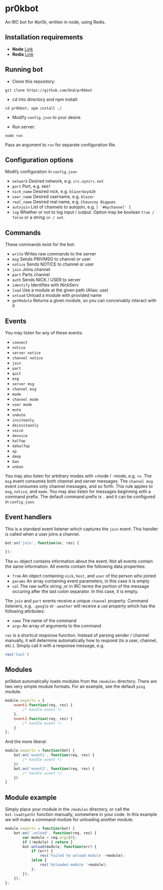 # pr0kbot

An IRC bot for #pr0k, written in node, using Redis.

## Installation requirements

+ **Node** [Link](http://nodejs.org/download/)
+ **Redis** [Link](http://redis.io/download)

## Running bot

* Clone this repository:

```code
git clone https://github.com/Ond/pr0kbot
```

* cd into directory and npm install:

```code
cd pr0kbot; npm install ./
```

* Modify `config.json` to your desire. 

* Run server:

```code
node run
```

Pass an argument to `run` for separate configuration file.

## Configuration options

Modify configuration in `config.json`

+ `network` Desired network, e.g. `irc.synirc.net`
+ `port` Port, e.g. `6667`
+ `nick_name` Desired nick, e.g. `blazerboy420`
+ `user_name` Desired username, e.g. `blazer`
+ `real_name` Desired real name, e.g. `Chauncey Biggums`
+ `autojoin` List of channels to autojoin, e.g. `[ '#mychannel' ]`
+ `log` Whether or not to log input / output. Option may be boolean `true / false` or a string `in / out`.

## Commands

These commands exist for the bot:

+ `write` Writes raw commands to the server
+ `msg` Sends PRIVMSG to channel or user
+ `notice` Sends NOTICE to channel or user
+ `join` Joins channel
+ `part` Parts channel
+ `auth` Sends NICK / USER to server
+ `identify` Identifies with NickServ
+ `load` Use a module at the given path (Alias: use)
+ `unload` Unload a module with provided name
+ `getModule` Returns a given module, so you can conceivably interact with it

## Events

You may listen for any of these events:

+ `connect`
+ `notice`
+ `server notice`
+ `channel notice`
+ `join`
+ `part`
+ `quit`
+ `msg`
+ `server msg`
+ `channel msg`
+ `mode`
+ `channel mode`
+ `user mode`
+ `mute`
+ `unmute`
+ `inviteonly`
+ `deinviteonly`
+ `voice`
+ `devoice`
+ `halfop`
+ `dehalfop`
+ `op`
+ `deop`
+ `ban`
+ `unban`

You may also listen for arbitrary modes with +mode / -mode, e.g. `+v`. The `msg` event consumes both channel and server messages. The `channel msg` event consumes only channel messages, and so forth. This rule apples to `msg`, `notice`, and `mode`. You may also listen for messages beginning with a command prefix. The default command prefix is `.` and it can be configured in `config.json`.

## Event handlers

This is a standard event listener which captures the `join` event. This handler is called when a user joins a channel.

```js
bot.on('join', function(ev, res) {

});
```

The `ev` object contains information about the event. Not all events contain the same information. All events contain the following data properties:

+ `from` An object containing `nick`, `host`, and `user` of the person who joined
+ `params` An array containing event parameters, in this case it is empty
+ `val` The raw suffix string ,or in IRC terms the portion of the message occuring after the last colon separator. In this case, it is empty.

The `join` and `part` events receive a unique `channel` property. Command listeners, e.g. `.google` or `.weather` will receive a `cmd` property which has the following attributes:

+ `name` The name of the command
+ `argv` An array of arguments to the command

`res` is a shortcut response function. Instead of parsing sender / channel manually, it will determine automatically how to respond (to a user, channel, etc.). Simply call it with a response message, e.g.

```js
res('Cool')
```

## Modules

pr0kbot automatically loads modules from the `/modules` directory. There are two very simple module formats. For an example, see the default `ping` module.

```js
module.exports = {
    event1:function(req, res) {
        /* handle event */
    },
    event2:function(req, res) {
        /* handle event */
    }
};
```

And the more liberal:

```js
module.exports = function(bot) {
    bot.on('event1', function(req, res) {
        /* handle event */
    })
    bot.on('event2', function(req, res) {
        /* handle event */
    })
}
```

## Module example

Simply place your module in the `/modules` directory, or call the `bot.load(path)` function manually, somewhere in your code. In this example we will make a command module for unloading another module.

```js
module.exports = function(bot) {
    bot.on('.unload', function(req, res) {
        var module = req.argv[0];
        if (!module) { return }
        bot.unload(module, function(err) {
            if (err) {
                res('Failed to unload module '+module);
            }else {
                res('Unloaded module '+module);
            };
        });
    });
};
```
